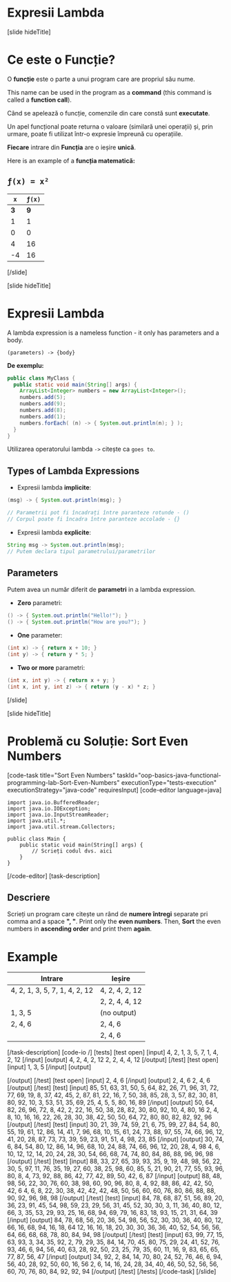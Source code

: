 # Expresii Lambda

[slide hideTitle]

# Ce este o Funcție?

O **funcție** este o parte a unui program care are propriul său nume.

This name can be used in the program as a **command** (this command is called a **function call**).

Când se apelează o funcție, comenzile din care constă sunt **executate**.
 
Un apel funcțional poate returna o valoare (similară unei operații) și, prin urmare, poate fi utilizat într-o expresie împreună cu operațiile.
 
**Fiecare** intrare din **Funcția** are o ieșire **unică**.

Here is an example of a **funcția matematică:**

## `ƒ(x) = x²`                                          
| `x` | `ƒ(x)`           
| ----------- | ----------- |
| **3** | **9**|
| 1 | 1 |
| 0 | 0 |
| 4 | 16 |
|-4 | 16 |

[/slide]

[slide hideTitle]

# Expresii Lambda

A lambda expression is a nameless function - it only has parameters and a body.

 `(parameters) -> {body}`

**De exemplu:**

```java
public class MyClass {
  public static void main(String[] args) {
    ArrayList<Integer> numbers = new ArrayList<Integer>();
    numbers.add(5);
    numbers.add(9);
    numbers.add(8);
    numbers.add(1);
    numbers.forEach( (n) -> { System.out.println(n); } );
  }
}
```

Utilizarea operatorului lambda `->` citește ca `goes to`.

## Types of Lambda Expressions

- Expresii lambda **implicite**:

```java 
(msg) -> { System.out.println(msg); }

// Parametrii pot fi încadrați între paranteze rotunde - ()
// Corpul poate fi încadra între paranteze accolade - {}
```


- Expresii lambda **explicite**:

```java
String msg -> System.out.println(msg); 
// Putem declara tipul parametrului/parametrilor
```

## Parameters

Putem avea un număr diferit de **parametri** in a lambda expression.

- **Zero** parametri:

```java
() -> { System.out.println("Hello!"); }
() -> { System.out.println("How are you?"); }
```

- **One** parameter:
```java
(int x) -> { return x + 10; }
(int y) -> { return y * 5; }
```

- **Two or more** parametri:
```java
(int x, int y) -> { return x + y; }
(int x, int y, int z) -> { return (y - x) * z; }
```

[/slide]


[slide hideTitle]
# Problemă cu Soluție: Sort Even Numbers
[code-task title="Sort Even Numbers" taskId="oop-basics-java-functional-programming-lab-Sort-Even-Numbers" executionType="tests-execution" executionStrategy="java-code" requiresInput]
[code-editor language=java]
```
import java.io.BufferedReader;
import java.io.IOException;
import java.io.InputStreamReader;
import java.util.*;
import java.util.stream.Collectors;

public class Main {
    public static void main(String[] args) {
        // Scrieți codul dvs. aici
    }
}
```
[/code-editor]
[task-description]
## Descriere
Scrieți un program care citește un rând de **numere întregi** separate pri comma and a space **", "**.
Print only the **even numbers**.
Then, **Sort** the even numbers in **ascending order** and print them **again**.

# Example

| **Intrare**|**Ieșire**|
| --- | --- |
| 4, 2, 1, 3, 5, 7, 1, 4, 2, 12 | 4, 2, 4, 2, 12
|  | 2, 2, 4, 4, 12 |
| 1, 3, 5 | (no output) |
| 2, 4, 6  | 2, 4, 6 |
|  | 2, 4, 6 |


[/task-description]
[code-io /]
[tests]
[test open]
[input]
4, 2, 1, 3, 5, 7, 1, 4, 2, 12
[/input]
[output]
4, 2, 4, 2, 12
2, 2, 4, 4, 12
[/output]
[/test]
[test open]
[input]
1, 3, 5
[/input]
[output]

[/output]
[/test]
[test open]
[input]
2, 4, 6
[/input]
[output]
2, 4, 6
2, 4, 6
[/output]
[/test]
[test]
[input]
85, 51, 63, 31, 50, 5, 64, 82, 26, 71, 96, 31, 72, 77, 69, 19, 8, 37, 42, 45, 2, 87, 81, 22, 16, 7, 50, 38, 85, 28, 3, 57, 82, 30, 81, 80, 92, 10, 3, 53, 51, 35, 69, 25, 4, 5, 5, 80, 16, 89
[/input]
[output]
50, 64, 82, 26, 96, 72, 8, 42, 2, 22, 16, 50, 38, 28, 82, 30, 80, 92, 10, 4, 80, 16
2, 4, 8, 10, 16, 16, 22, 26, 28, 30, 38, 42, 50, 50, 64, 72, 80, 80, 82, 82, 92, 96
[/output]
[/test]
[test]
[input]
30, 21, 39, 74, 59, 21, 6, 75, 99, 27, 84, 54, 80, 55, 19, 61, 12, 86, 14, 41, 7, 96, 68, 10, 15, 61, 24, 73, 88, 97, 55, 74, 66, 96, 12, 41, 20, 28, 87, 73, 73, 39, 59, 23, 91, 51, 4, 98, 23, 85
[/input]
[output]
30, 74, 6, 84, 54, 80, 12, 86, 14, 96, 68, 10, 24, 88, 74, 66, 96, 12, 20, 28, 4, 98
4, 6, 10, 12, 12, 14, 20, 24, 28, 30, 54, 66, 68, 74, 74, 80, 84, 86, 88, 96, 96, 98
[/output]
[/test]
[test]
[input]
88, 33, 27, 65, 39, 93, 35, 9, 19, 48, 98, 56, 22, 30, 5, 97, 11, 76, 35, 19, 27, 60, 38, 25, 98, 60, 85, 5, 21, 90, 21, 77, 55, 93, 96, 80, 8, 4, 73, 92, 88, 86, 42, 77, 42, 89, 50, 42, 6, 87
[/input]
[output]
88, 48, 98, 56, 22, 30, 76, 60, 38, 98, 60, 90, 96, 80, 8, 4, 92, 88, 86, 42, 42, 50, 42, 6
4, 6, 8, 22, 30, 38, 42, 42, 42, 48, 50, 56, 60, 60, 76, 80, 86, 88, 88, 90, 92, 96, 98, 98
[/output]
[/test]
[test]
[input]
84, 78, 68, 87, 51, 56, 89, 20, 36, 23, 91, 45, 54, 98, 59, 23, 29, 56, 31, 45, 52, 30, 30, 3, 11, 36, 40, 80, 12, 66, 3, 35, 53, 29, 93, 25, 16, 68, 94, 69, 79, 16, 83, 18, 93, 15, 21, 31, 64, 39
[/input]
[output]
84, 78, 68, 56, 20, 36, 54, 98, 56, 52, 30, 30, 36, 40, 80, 12, 66, 16, 68, 94, 16, 18, 64
12, 16, 16, 18, 20, 30, 30, 36, 36, 40, 52, 54, 56, 56, 64, 66, 68, 68, 78, 80, 84, 94, 98
[/output]
[/test]
[test]
[input]
63, 99, 77, 15, 63, 93, 3, 34, 35, 92, 2, 79, 29, 35, 84, 14, 70, 45, 80, 75, 29, 24, 41, 52, 76, 93, 46, 6, 94, 56, 40, 63, 28, 92, 50, 23, 25, 79, 35, 60, 11, 16, 9, 83, 65, 65, 77, 87, 56, 47
[/input]
[output]
34, 92, 2, 84, 14, 70, 80, 24, 52, 76, 46, 6, 94, 56, 40, 28, 92, 50, 60, 16, 56
2, 6, 14, 16, 24, 28, 34, 40, 46, 50, 52, 56, 56, 60, 70, 76, 80, 84, 92, 92, 94
[/output]
[/test]
[/tests]
[/code-task]
[/slide]